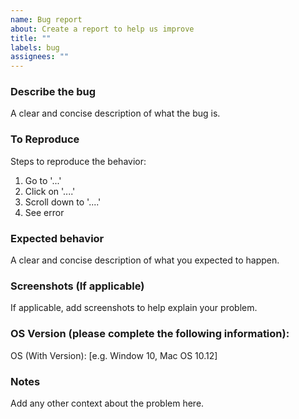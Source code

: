 ```yaml
---
name: Bug report
about: Create a report to help us improve
title: ""
labels: bug
assignees: ""
---
```


### Describe the bug

A clear and concise description of what the bug is.

### To Reproduce

Steps to reproduce the behavior:

1. Go to '...'
2. Click on '....'
3. Scroll down to '....'
4. See error

### Expected behavior

A clear and concise description of what you expected to happen.

### Screenshots (If applicable)

If applicable, add screenshots to help explain your problem.

### OS Version (please complete the following information):

OS (With Version): [e.g. Window 10, Mac OS 10.12]

### Notes

Add any other context about the problem here.
